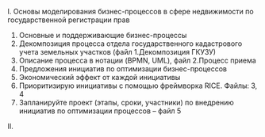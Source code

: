 I. Основы моделирования бизнес-процессов в сфере недвижимости по государственной регистрации прав 

1. Основные и поддерживающие бизнес-процессы
2. Декомпозиция процесса отдела государственного кадастрового учета земельных участков (файл 1.Декомпозиция ГКУЗУ)
3. Описание процесса в нотации (BPMN, UML), файл 2.Процесс приема
4. Предложения инициатив по оптимизации бизнес-процессов
5. Экономический эффект от каждой инициативы
6. Приоритизирую инициативы с помощью фреймворка RICE. Файлы: 3, 4
7. Запланируйте проект (этапы, сроки, участники) по внедрению инициатив по оптимизации процессов – файл 5

II. 
